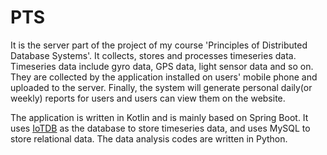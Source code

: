 # PTS
It is the server part of the project of my course 'Principles of Distributed Database Systems'. 
It collects, stores and processes timeseries data. Timeseries data include gyro data, GPS data, light sensor data and so on. 
They are collected by the application installed on users' mobile phone and uploaded to the server. 
Finally, the system will generate personal daily(or weekly) reports for users and users can view them on the website.

The application is written in Kotlin and is mainly based on Spring Boot. 
It uses [IoTDB](https://iotdb.apache.org) as the database to store timeseries data, 
and uses MySQL to store relational data. The data analysis codes are written in Python.



